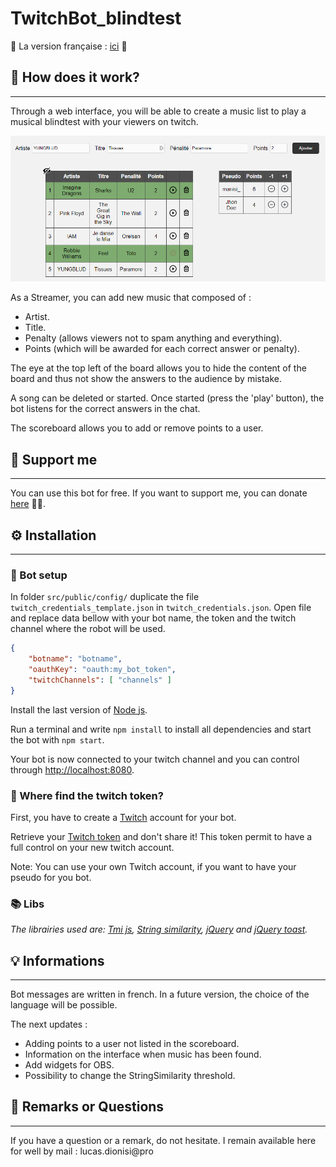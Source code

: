 # TwitchBot_blindtest

🥖 La version française : [ici](README.fr.md) 🥖

## 🤯 How does it work?
---
Through a web interface, you will be able to create a music list to play a musical blindtest with your viewers on twitch.

![UI](/gitImg/UI.png)

As a Streamer, you can add new music that composed of : 
- Artist.
- Title.
- Penalty (allows viewers not to spam anything and everything).
- Points (which will be awarded for each correct answer or penalty).

The eye at the top left of the board allows you to hide the content of the board and thus not show the answers to the audience by mistake.

A song can be deleted or started. Once started (press the 'play' button), the bot listens for the correct answers in the chat.

The scoreboard allows you to add or remove points to a user.

## 🙏 Support me
---
You can use this bot for free. If you want to support me, you can donate [here](https://www.paypal.me/lucasdionisi) 🤩💙.

## ⚙ Installation
---
### 📝 Bot setup
In folder ``src/public/config/`` duplicate the file ``twitch_credentials_template.json`` in ``twitch_credentials.json``. Open file and replace data bellow with your bot name, the token and the twitch channel where the robot will be used.

```json
{
    "botname": "botname",
    "oauthKey": "oauth:my_bot_token",
    "twitchChannels": [ "channels" ]
}
```

Install the last version of [Node js](https://nodejs.org/). 

Run a terminal and write ```npm install``` to install all dependencies and start the bot with ```npm start```.

Your bot is now connected to your twitch channel and you can control through [http://localhost:8080](http://localhost:8080).

### 🔏 Where find the twitch token?
First, you have to create a [Twitch](https://www.twitch.tv/) account for your bot.

Retrieve your [Twitch token](https://twitchapps.com/tmi/) and don't share it! This token permit to have a full control on your new twitch account.

Note: You can use your own Twitch account, if you want to have your pseudo for you bot.

### 📚 Libs
_The librairies used are: [Tmi js](https://tmijs.com/), [String similarity](https://npm.runkit.com/string-similarity), [jQuery](https://jquery.com/) and [jQuery toast](https://github.com/kamranahmedse/jquery-toast-plugin)._

## 💡 Informations
---
Bot messages are written in french. In a future version, the choice of the language will be possible.

The next updates :
- Adding points to a user not listed in the scoreboard.
- Information on the interface when music has been found.
- Add widgets for OBS.
- Possibility to change the StringSimilarity threshold.

## 💌 Remarks or Questions
---
If you have a question or a remark, do not hesitate. I remain available here for well by mail : lucas.dionisi@pro
